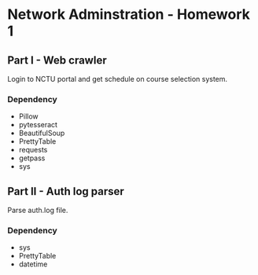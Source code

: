 # Network Adminstration - Homework 1

## Part I - Web crawler

Login to NCTU portal and get schedule on course selection system.

### Dependency
- Pillow
- pytesseract
- BeautifulSoup
- PrettyTable
- requests
- getpass
- sys


## Part II - Auth log parser

Parse auth.log file.

### Dependency
- sys
- PrettyTable
- datetime